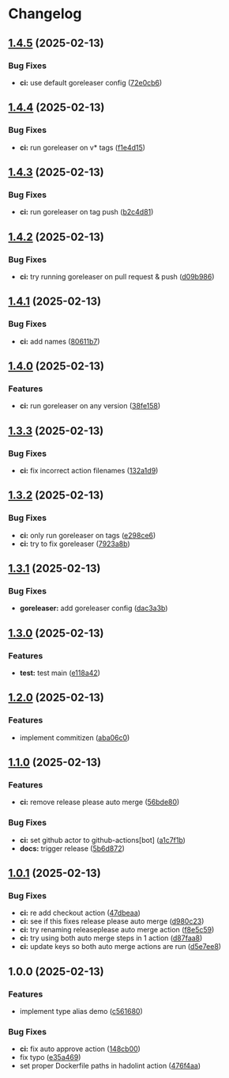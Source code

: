 # Changelog

## [1.4.5](https://github.com/alrayyes/generictypealiasesdemo/compare/v1.4.4...v1.4.5) (2025-02-13)


### Bug Fixes

* **ci:** use default goreleaser config ([72e0cb6](https://github.com/alrayyes/generictypealiasesdemo/commit/72e0cb61069b750e996a3d5e8ba244924c3ec7d9))

## [1.4.4](https://github.com/alrayyes/generictypealiasesdemo/compare/v1.4.3...v1.4.4) (2025-02-13)


### Bug Fixes

* **ci:** run goreleaser on v* tags ([f1e4d15](https://github.com/alrayyes/generictypealiasesdemo/commit/f1e4d15698fff13fabe0a13fd766184bb5727003))

## [1.4.3](https://github.com/alrayyes/generictypealiasesdemo/compare/v1.4.2...v1.4.3) (2025-02-13)


### Bug Fixes

* **ci:** run goreleaser on tag push ([b2c4d81](https://github.com/alrayyes/generictypealiasesdemo/commit/b2c4d8191dac35c962fb4ef022524f21798b7788))

## [1.4.2](https://github.com/alrayyes/generictypealiasesdemo/compare/v1.4.1...v1.4.2) (2025-02-13)


### Bug Fixes

* **ci:** try running goreleaser on pull request & push ([d09b986](https://github.com/alrayyes/generictypealiasesdemo/commit/d09b986e42a47c396b53cac8cee95e6fa2e35087))

## [1.4.1](https://github.com/alrayyes/generictypealiasesdemo/compare/v1.4.0...v1.4.1) (2025-02-13)


### Bug Fixes

* **ci:** add names ([80611b7](https://github.com/alrayyes/generictypealiasesdemo/commit/80611b782e45a2666af20a1b7455eb9adb0e1484))

## [1.4.0](https://github.com/alrayyes/generictypealiasesdemo/compare/v1.3.3...v1.4.0) (2025-02-13)


### Features

* **ci:** run goreleaser on any version ([38fe158](https://github.com/alrayyes/generictypealiasesdemo/commit/38fe15856870464e0fabf23b66a3bda8797790f0))

## [1.3.3](https://github.com/alrayyes/generictypealiasesdemo/compare/v1.3.2...v1.3.3) (2025-02-13)


### Bug Fixes

* **ci:** fix incorrect action filenames ([132a1d9](https://github.com/alrayyes/generictypealiasesdemo/commit/132a1d91c15adb04cb4f903690e633a7ee4acd80))

## [1.3.2](https://github.com/alrayyes/generictypealiasesdemo/compare/v1.3.1...v1.3.2) (2025-02-13)


### Bug Fixes

* **ci:** only run goreleaser on tags ([e298ce6](https://github.com/alrayyes/generictypealiasesdemo/commit/e298ce6f76df4c0499cd53a9f57881408c678d7e))
* **ci:** try to fix goreleaser ([7923a8b](https://github.com/alrayyes/generictypealiasesdemo/commit/7923a8be21d4f35a37d8ffc08b52b764d64ffb35))

## [1.3.1](https://github.com/alrayyes/generictypealiasesdemo/compare/v1.3.0...v1.3.1) (2025-02-13)


### Bug Fixes

* **goreleaser:** add goreleaser config ([dac3a3b](https://github.com/alrayyes/generictypealiasesdemo/commit/dac3a3bbbb7d9faca6d204c10f088a0658f1f726))

## [1.3.0](https://github.com/alrayyes/generictypealiasesdemo/compare/v1.2.0...v1.3.0) (2025-02-13)


### Features

* **test:** test main ([e118a42](https://github.com/alrayyes/generictypealiasesdemo/commit/e118a425cd8eced0f733f1237cf9625ba6b6533f))

## [1.2.0](https://github.com/alrayyes/generictypealiasesdemo/compare/v1.1.0...v1.2.0) (2025-02-13)


### Features

* implement commitizen ([aba06c0](https://github.com/alrayyes/generictypealiasesdemo/commit/aba06c0f71b8ec5f478ee123146ed3310c8692d6))

## [1.1.0](https://github.com/alrayyes/generictypealiasesdemo/compare/v1.0.1...v1.1.0) (2025-02-13)


### Features

* **ci:** remove release please auto merge ([56bde80](https://github.com/alrayyes/generictypealiasesdemo/commit/56bde80a4ff7915d6801093840538d733c66eb08))


### Bug Fixes

* **ci:** set github actor to github-actions[bot] ([a1c7f1b](https://github.com/alrayyes/generictypealiasesdemo/commit/a1c7f1b9cf8f1f7ef874526ada619784005640e8))
* **docs:** trigger release ([5b6d872](https://github.com/alrayyes/generictypealiasesdemo/commit/5b6d87275e07201de8bb9eb566a0e30adbb33554))

## [1.0.1](https://github.com/alrayyes/generictypealiasesdemo/compare/v1.0.0...v1.0.1) (2025-02-13)


### Bug Fixes

* **ci:** re add checkout action ([47dbeaa](https://github.com/alrayyes/generictypealiasesdemo/commit/47dbeaa23fc62c15ff7858db73b022902f90de3b))
* **ci:** see if this fixes release please auto merge ([d980c23](https://github.com/alrayyes/generictypealiasesdemo/commit/d980c23c31be2982d1217ec4093a37b2ba601d82))
* **ci:** try renaming releaseplease auto merge action ([f8e5c59](https://github.com/alrayyes/generictypealiasesdemo/commit/f8e5c59be9e33618db8fa7880c05502b0358c56c))
* **ci:** try using both auto merge steps in 1 action ([d87faa8](https://github.com/alrayyes/generictypealiasesdemo/commit/d87faa858a3028dd223f7e10a869567784505106))
* **ci:** update keys so both auto merge actions are run ([d5e7ee8](https://github.com/alrayyes/generictypealiasesdemo/commit/d5e7ee8798433f7fe53e6c997470200ba728005a))

## 1.0.0 (2025-02-13)


### Features

* implement type alias demo ([c561680](https://github.com/alrayyes/generictypealiasesdemo/commit/c56168086836601265231ed0ef0fe4092be420c3))


### Bug Fixes

* **ci:** fix auto approve action ([148cb00](https://github.com/alrayyes/generictypealiasesdemo/commit/148cb003898e749fc0c8416b369aac1d5fb9f6f7))
* fix typo ([e35a469](https://github.com/alrayyes/generictypealiasesdemo/commit/e35a4693d86eb5241e381ff12c9eaf62ba8627cb))
* set proper Dockerfile paths in hadolint action ([476f4aa](https://github.com/alrayyes/generictypealiasesdemo/commit/476f4aab26457c4d8e3d4a83f9371d7166adb8b4))
